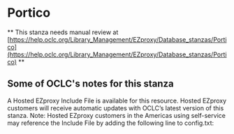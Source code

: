 # Portico
** This stanza needs manual review at [https://help.oclc.org/Library_Management/EZproxy/Database_stanzas/Portico](https://help.oclc.org/Library_Management/EZproxy/Database_stanzas/Portico) **

## Some of OCLC's notes for this stanza

A Hosted EZproxy Include File is available for this resource. Hosted EZproxy customers will receive automatic updates with OCLC&rsquo;s latest version of this stanza. Note: Hosted EZproxy customers in the Americas using self-service may reference the Include File by adding the following line to config.txt:

&nbsp;
